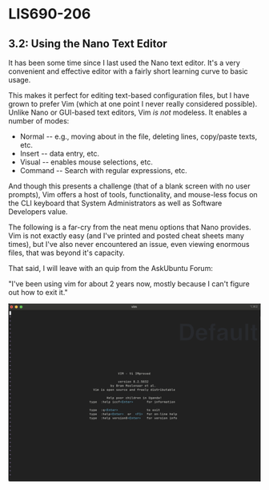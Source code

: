 # LIS690-206

## 3.2: Using the Nano Text Editor

It has been some time since I last used the Nano text editor. It's a very convenient and effective editor with a fairly short learning curve to basic usage.

This makes it perfect for editing text-based configuration files, but I have grown to prefer Vim (which at one point I never really considered possible).
Unlike Nano or GUI-based text editors, Vim *is not* modeless. It enables a number of modes:

- Normal -- e.g., moving about in the file, deleting lines, copy/paste texts, etc.
- Insert -- data entry, etc.
- Visual -- enables mouse selections, etc.
- Command -- Search with regular expressions, etc. 

And though this presents a challenge (that of a blank screen with no user prompts), Vim offers a host of tools, functionality, and mouse-less focus on the CLI keyboard that System Administrators as well as Software Developers value.

The following is a far-cry from the neat menu options that Nano provides. Vim is not exactly easy (and I've printed and posted cheat sheets many times), but I've also never encountered an issue, even viewing enormous files, that was beyond it's capacity.

That said, I will leave with an quip from the AskUbuntu Forum:

"I've been using vim for about 2 years now, mostly because I can't figure out how to exit it."

![vim](https://github.com/brontd/lib690/blob/main/vim1.png)





